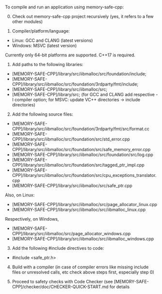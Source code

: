 
To compile and run an application using memory-safe-cpp:

0. Check out memory-safe-cpp project recursively (yes, it refers to a few other modules)

1. Compiler/platform/language:

  - Linux: GCC and CLANG (latest versions)
  - Windows: MSVC (latest version)

Currently only 64-bit platforms are supported.
C++17 is required.

1. Add paths to the following libraries:

  - [MEMORY-SAFE-CPP]/library/src/iibmalloc/src/foundation/include;
  - [MEMORY-SAFE-CPP]/library/src/iibmalloc/src/foundation/3rdparty/fmt/include;
  - [MEMORY-SAFE-CPP]/library/src/iibmalloc/src;
  - [MEMORY-SAFE-CPP]/library/src;
  (for GCC and CLANG add respective -I compiler option; for MSVC: update VC++ directories -> include directories)
  
2. Add the following source files:
  
  - [MEMORY-SAFE-CPP]/library/src/iibmalloc/src/foundation/3rdparty/fmt/src/format.cc 
  - [MEMORY-SAFE-CPP]/library/src/iibmalloc/src/foundation/src/std_error.cpp 
  - [MEMORY-SAFE-CPP]/library/src/iibmalloc/src/foundation/src/safe_memory_error.cpp 
  - [MEMORY-SAFE-CPP]/library/src/iibmalloc/src/foundation/src/log.cpp 
  - [MEMORY-SAFE-CPP]/library/src/iibmalloc/src/foundation/src/tagged_ptr_impl.cpp 
  - [MEMORY-SAFE-CPP]/library/src/iibmalloc/src/foundation/src/cpu_exceptions_translator.cpp
  - [MEMORY-SAFE-CPP]/library/src/iibmalloc/src/safe_ptr.cpp
  
  Also, on Linux:
  
  - [MEMORY-SAFE-CPP]/library/src/iibmalloc/src/page_allocator_linux.cpp 
  - [MEMORY-SAFE-CPP]/library/src/iibmalloc/src/iibmalloc_linux.cpp
  
  Respectively, on Windows,
  
  - [MEMORY-SAFE-CPP]/library/src/iibmalloc/src/page_allocator_windows.cpp 
  - [MEMORY-SAFE-CPP]/library/src/iibmalloc/src/iibmalloc_windows.cpp
  
3. Add the following #include directives to code:

  - #include <safe_ptr.h>
  
4. Build with a compiler (in case of compiler errors like missing include files or unresolved calls, etc check above steps first, especially step 0) 

5. Proceed to safety checks with Code Checker (see [MEMORY-SAFE-CPP]/checker/doc/CHECKER-QUICK-START.md for details
